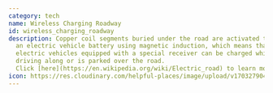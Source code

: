 ```yaml
---
category: tech
name: Wireless Charging Roadway
id: wireless_charging_roadway
description: Copper coil segments buried under the road are activated to charge
  an electric vehicle battery using magnetic induction, which means that
  electric vehicles equipped with a special receiver can be charged while it is
  driving along or is parked over the road.
  Click [here](https://en.wikipedia.org/wiki/Electric_road) to learn more.
icon: https://res.cloudinary.com/helpful-places/image/upload/v1703279044/wireless_charging_roadway_1_jhfrly.svg
---
```

